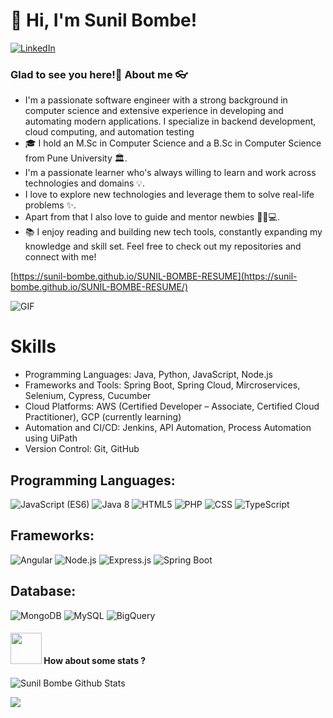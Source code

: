 # 👋 Hi, I'm Sunil Bombe!

[![LinkedIn](https://img.shields.io/badge/LinkedIn-Connect-blue)](https://www.linkedin.com/in/sunil-bombe-5276b026a/)

### Glad to see you here!🤩 About me 👓

- I'm a passionate software engineer with a strong background in computer science and extensive experience in developing and automating modern applications. I specialize in backend development, cloud computing, and automation testing
- 🎓 I hold an M.Sc in Computer Science and a B.Sc in Computer Science from Pune University 🏛.
- I'm a passionate learner who's always willing to learn and work across technologies and domains 💡.  
- I love to explore new technologies and leverage them to solve real-life problems ✨.
- Apart from that I also love to guide and mentor newbies 👨🏻💻.
- 📚 I enjoy reading and building new tech tools, constantly expanding my knowledge and skill set. Feel free to check out my repositories and connect with me!

[https://sunil-bombe.github.io/SUNIL-BOMBE-RESUME](https://sunil-bombe.github.io/SUNIL-BOMBE-RESUME/)

<img align="center" alt="GIF" src="https://media.giphy.com/media/836HiJc7pgzy8iNXCn/giphy.gif" />


# Skills

- Programming Languages: Java, Python, JavaScript, Node.js
- Frameworks and Tools: Spring Boot, Spring Cloud, Mircroservices, Selenium, Cypress, Cucumber
- Cloud Platforms: AWS (Certified Developer – Associate, Certified Cloud Practitioner), GCP (currently learning)
- Automation and CI/CD: Jenkins, API Automation, Process Automation using UiPath
- Version Control: Git, GitHub
  
## Programming Languages:

![JavaScript (ES6)](https://img.shields.io/badge/JavaScript%20(ES6)-brightgreen)
![Java 8](https://img.shields.io/badge/Java%208-brightgreen)
![HTML5](https://img.shields.io/badge/HTML5-brightgreen)
![PHP](https://img.shields.io/badge/PHP-brightgreen)
![CSS](https://img.shields.io/badge/CSS-brightgreen)
![TypeScript](https://img.shields.io/badge/Type%20Script-brightgreen)

## Frameworks:

![Angular](https://img.shields.io/badge/Angular-red)
![Node.js](https://img.shields.io/badge/Node.js-green)
![Express.js](https://img.shields.io/badge/Express.js-yellow)
![Spring Boot](https://img.shields.io/badge/Spring%20Boot-blue)

## Database:

![MongoDB](https://img.shields.io/badge/MongoDB-brightgreen)
![MySQL](https://img.shields.io/badge/MySQL-blue)
![BigQuery](https://img.shields.io/badge/BigQuery-blue)

#### <img src="https://media.giphy.com/media/VgCDAzcKvsR6OM0uWg/giphy.gif" width="50"> How about some stats ?

![Sunil Bombe Github Stats](https://github-readme-stats.vercel.app/api?username=sunil-bombe&count_private=true&show_icons=true&title_color=fff&icon_color=79ff97&text_color=9f9f9f&bg_color=151515)

<a href="https://github.com/sunil-bombe">
  <img align="center" src="https://github-readme-stats.vercel.app/api/top-langs/?username=sunil-bombe&theme=radical" />
</a>

